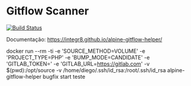 # Gitflow Scanner

[![Build Status](https://travis-ci.org/integr8/alpine-gitflow-helper.svg?branch=development)](https://travis-ci.org/integr8/alpine-gitflow-helper)

Documentação: https://integr8.github.io/alpine-gitflow-helper/


docker run --rm -ti -e 'SOURCE_METHOD=VOLUME' -e 'PROJECT_TYPE=PHP' -e 'BUMP_MODE=CANDIDATE' -e 'GITLAB_TOKEN=' -e 'GITLAB_URL=https://gitlab.com' -v $(pwd):/opt/source -v /home/diego/.ssh/id_rsa:/root/.ssh/id_rsa alpine-gitflow-helper bugfix start teste